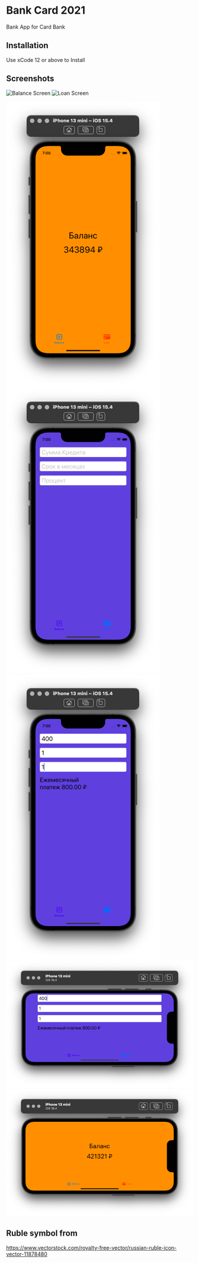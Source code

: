# Bank Card 2021

Bank App for Card Bank 

## Installation 

Use xCode 12 or above to Install 

## Screenshots 

![Balance Screen](https://github.com/KirProto/BankCard/tree/main/BankCard/Screenshots/Screenshot01.png?raw=true)
![Loan Screen](https://github.com/KirProto/BankCard/tree/main/BankCard/Screenshots/Screenshot02.png?raw=true)

![Screenshot 1](https://github.com/KirProto/BankCard/blob/main/BankCard/Screenshots/Screenshot01_BankCard.png?raw=true)
![Screenshot 2](https://github.com/KirProto/BankCard/blob/main/BankCard/Screenshots/Screenshot02_BankCard.png?raw=true)
![Screenshot 3](https://github.com/KirProto/BankCard/blob/main/BankCard/Screenshots/Screenshot03_BankCard.png?raw=true)
![Screenshot 4](https://github.com/KirProto/BankCard/blob/main/BankCard/Screenshots/Screenshot04_BankCard.png?raw=true)
![Screenshot 5](https://github.com/KirProto/BankCard/blob/main/BankCard/Screenshots/Screenshot05_BankCard.png?raw=true)

## Ruble symbol from 
https://www.vectorstock.com/royalty-free-vector/russian-ruble-icon-vector-11878480
